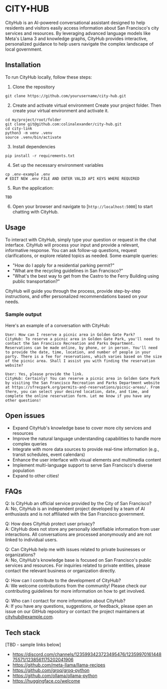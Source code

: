 # CITY&#8226;HUB

CityHub is an AI-powered conversational assistant designed to help residents and visitors easily access information about San Francisco's city services and resources. By leveraging advanced language models like Meta's Llama 3 and knowledge graphs, CityHub provides interactive, personalized guidance to help users navigate the complex landscape of local government.

## Installation

To run CityHub locally, follow these steps:

1. Clone the repository
```
git clone https://github.com/yourusername/city-hub.git
```

2. Create and activate virtual environment
Create your project folder. Then create your virtual environment and activate it.

```
cd my/project/root/folder
git clone git@github.com:colinalexander/city-hub.git
cd city-link
python3 -m venv .venv
source .venv/bin/activate
```

3. Install dependencies
```
pip install -r requirements.txt
```

4. Set up the necessary environment variables
```
cp .env-example .env
# EDIT NEW .env FILE AND ENTER VALID API KEYS WHERE REQUIRED
```

5. Run the application:
```
TBD
```

6. Open your browser and navigate to [`http://localhost:5000`] to start chatting with CityHub.

## Usage

To interact with CityHub, simply type your question or request in the chat interface. CityHub will process your input and provide a relevant, informative response. You can ask follow-up questions, request clarifications, or explore related topics as needed.
Some example queries:

- "How do I apply for a residential parking permit?"
- "What are the recycling guidelines in San Francisco?"
- "What's the best way to get from the Castro to the Ferry Building using public transportation?"

CityHub will guide you through the process, provide step-by-step instructions, and offer personalized recommendations based on your needs.

### Sample output

Here's an example of a conversation with CityHub:
```
User: How can I reserve a picnic area in Golden Gate Park?
CityHub: To reserve a picnic area in Golden Gate Park, you'll need to contact the San Francisco Recreation and Parks Department. Reservations can be made online, by phone, or in person. You'll need to provide the date, time, location, and number of people in your party. There is a fee for reservations, which varies based on the size of the picnic area. Shall I assist you with finding the reservation website?

User: Yes, please provide the link.
CityHub: Certainly! You can reserve a picnic area in Golden Gate Park by visiting the San Francisco Recreation and Parks Department website at https://sfrecpark.org/permits-and-reservations/picnic-areas/. From there, you can select your desired location, date, and time, and complete the online reservation form. Let me know if you have any other questions!
```

## Open issues

- Expand CityHub's knowledge base to cover more city services and resources
- Improve the natural language understanding capabilities to handle more complex queries
- Integrate with more data sources to provide real-time information (e.g., transit schedules, event calendars)
- Enhance the user interface with visual elements and multimedia content
- Implement multi-language support to serve San Francisco's diverse population
- Expand to other cities!

## FAQs

Q: Is CityHub an official service provided by the City of San Francisco?\
A: No, CityHub is an independent project developed by a team of AI enthusiasts and is not affiliated with the San Francisco government.

Q: How does CityHub protect user privacy?\
A: CityHub does not store any personally identifiable information from user interactions. All conversations are processed anonymously and are not linked to individual users.

Q: Can CityHub help me with issues related to private businesses or organizations?\
A: No, CityHub's knowledge base is focused on San Francisco's public services and resources. For inquiries related to private entities, please contact the relevant business or organization directly.

Q: How can I contribute to the development of CityHub?\
A: We welcome contributions from the community! Please check our contributing guidelines for more information on how to get involved.

Q: Who can I contact for more information about CityHub?\
A: If you have any questions, suggestions, or feedback, please open an issue on our GitHub repository or contact the project maintainers at cityhub@example.com.

## Tech stack

[TBD - sample links below]
- https://discord.com/channels/1235993423723495476/1235997016144875571/1238561175202041906
- https://github.com/meta-llama/llama-recipes
- https://github.com/groq/groq-python
- https://github.com/ollama/ollama-python
- https://huggingface.co/welcome
